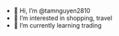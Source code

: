- 👋 Hi, I’m @tamnguyen2810
- 👀 I’m interested in shopping, travel
- 🌱 I’m currently learning trading


<!---
tamnguyen2810/tamnguyen2810 is a ✨ special ✨ repository because its `README.md` (this file) appears on your GitHub profile.
You can click the Preview link to take a look at your changes.
--->
